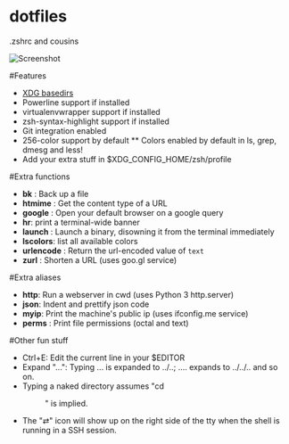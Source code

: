 dotfiles
========

.zshrc and cousins

![Screenshot](https://mediacru.sh/2g86pkZOOhR_.png "Screenshot of zsh with the .zshrc")


#Features

* [XDG basedirs](http://standards.freedesktop.org/basedir-spec/basedir-spec-latest.html)
* Powerline support if installed
* virtualenvwrapper support if installed
* zsh-syntax-highlight support if installed 
* Git integration enabled
* 256-color support by default
** Colors enabled by default in ls, grep, dmesg and less!
* Add your extra stuff in $XDG_CONFIG_HOME/zsh/profile

#Extra functions

* **bk** <file>: Back up a file
* **htmime** <url>: Get the content type of a URL
* **google** <query>: Open your default browser on a google query
* **hr**: print a terminal-wide banner
* **launch** <app> <args>: Launch a binary, disowning it from the terminal immediately
* **lscolors**: list all available colors
* **urlencode** <text>: Return the url-encoded value of `text`
* **zurl** <url>: Shorten a URL (uses goo.gl service)


#Extra aliases

* **http**: Run a webserver in cwd (uses Python 3 http.server)
* **json**: Indent and prettify json code
* **myip**: Print the machine's public ip (uses ifconfig.me service)
* **perms** <args>: Print file permissions (octal and text)


#Other fun stuff

* Ctrl+E: Edit the current line in your $EDITOR
* Expand "...": Typing ... is expanded to ../..; .... expands to ../../.. and so on.
* Typing a naked directory assumes "cd <dir>" is implied.
* The "⇄" icon will show up on the right side of the tty when the shell is running in a SSH session.
